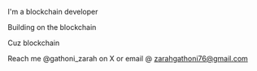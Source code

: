 I'm a blockchain developer

Building on the blockchain 

Cuz blockchain

Reach me @gathoni_zarah on X 
or email @ zarahgathoni76@gmail.com

<!---
Zeegaths/Zeegaths is a ✨ special ✨ repository because its `README.md` (this file) appears on your GitHub profile.
You can click the Preview link to take a look at your changes.
--->
